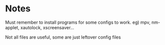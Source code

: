 Notes
=========
Must remember to install programs for some configs to work. eg) mpv, nm-applet, xautolock, xscreensaver...  

Not all files are useful, some are just leftover config files 

